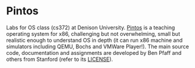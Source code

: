 # Pintos
Labs for OS class (cs372) at Denison University. [Pintos](http://pintos-os.org)
is a teaching operating system for x86, challenging but not overwhelming, small
but realistic enough to understand OS in depth (it can run x86 machine and simulators
including QEMU, Bochs and VMWare Player!). The main source code, documentation and assignments
are developed by Ben Pfaff and others from Stanford (refer to its [LICENSE](./LICENSE)).
